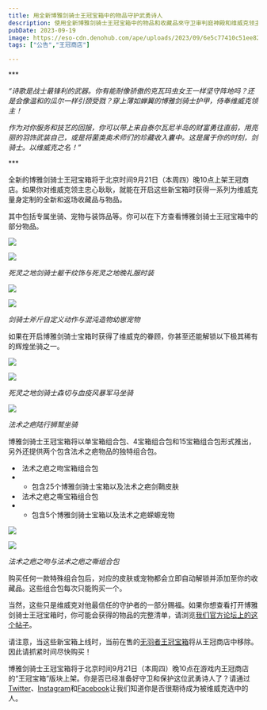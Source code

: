 ```yaml
---
title: 用全新博雅剑骑士王冠宝箱中的物品守护武勇诗人
description: 使用全新博雅剑骑士王冠宝箱中的物品和收藏品來守卫审判庭神殿和维威克领主。
pubDate: 2023-09-19
image: https://eso-cdn.denohub.com/ape/uploads/2023/09/6e5c77410c51ee82b600b929b34b7ba4.jpg
tags: ["公告","王冠商店"]

---
```


\*\*\*

_“诗歌是战士最锋利的武器。你有能耐像骄傲的克瓦玛虫女王一样坚守阵地吗？还是会像温和的瓜尔一样引颈受戮？穿上薄如蝉翼的博雅剑骑士护甲，侍奉维威克领主！_

_作为对你服务和技艺的回报，你可以带上来自泰尔瓦尼半岛的财富勇往直前，用亮丽的羽饰武装自己，或是将菌类奥术师们的珍藏收入囊中。这是属于你的时刻，剑骑士。以维威克之名！”_

\*\*\*

全新的博雅剑骑士王冠宝箱将于北京时间9月21日（本周四）晚10点上架王冠商店。如果你对维威克领主忠心耿耿，就能在开启这些新宝箱时获得一系列为维威克量身定制的全新和返场收藏品与物品。

其中包括专属坐骑、宠物与装饰品等。你可以在下方查看博雅剑骑士王冠宝箱中的部分物品。

![](https://eso-cdn.denohub.com/ape/uploads/2023/09/223ffeb70686bdcc71b0062150d7cb42.jpg)

![](https://esossl-a.akamaihd.net/uploads/Community/Article/headers/Costumes_NecromEveningAttire2.jpg)

<p class="text-gray-500 text-sm text-center"><i>死灵之地剑骑士躯干纹饰与死灵之地晚礼服时装</i></p>

![](https://eso-cdn.denohub.com/ape/uploads/2023/09/b023c5e2e4bd60ec86ed61617272d4bd.jpg)

![](https://eso-cdn.denohub.com/ape/uploads/2023/09/ff56803f84c0da246ae89208ddeb8157.jpg)

<p class="text-gray-500 text-sm text-center"><i>剑骑士斧斤自定义动作与混沌造物幼崽宠物</i></p>

如果在开启博雅剑骑士宝箱时获得了维威克的眷顾，你甚至还能解锁以下极其稀有的辉煌坐骑之一。

![](https://eso-cdn.denohub.com/ape/uploads/2023/09/1f5369f3b06b483993339db80cf19510.jpg)

![](https://eso-cdn.denohub.com/ape/uploads/2023/09/0da955a207790553cacd704f7be06d18.jpg)

<p class="text-gray-500 text-sm text-center"><i>死灵之地剑骑士森切与血疫风暴军马坐骑</i></p>

![](https://eso-cdn.denohub.com/ape/uploads/2023/09/b7d8684e2bb5a5aa03c04d76185b201f.jpg)

<p class="text-gray-500 text-sm text-center"><i>法术之疤陆行狮鹫坐骑</i></p>

博雅剑骑士王冠宝箱将以单宝箱组合包、4宝箱组合包和15宝箱组合包形式推出，另外还提供两个包含法术之疤物品的独特组合包。

-  法术之疤之吻宝箱组合包
-
  - 包含25个博雅剑骑士宝箱以及法术之疤剑鞘皮肤
-  法术之疤之嘶宝箱组合包
-
  - 包含5个博雅剑骑士宝箱以及法术之疤蝾螈宠物

![](https://eso-cdn.denohub.com/ape/uploads/2023/09/343b60dc6af3f130d5b6e3b6a1a59fab.jpg)

![](https://eso-cdn.denohub.com/ape/uploads/2023/09/d3d616a141dc8394310e29496c39de95.jpg)

<p class="text-gray-500 text-sm text-center"><i>法术之疤之吻与法术之疤之嘶组合包</i></p>

购买任何一款特殊组合包后，对应的皮肤或宠物都会立即自动解锁并添加至你的收藏品。这些组合包每次只能购买一个。

当然，这些只是维威克对他最信任的守护者的一部分赐福。如果你想查看打开博雅剑骑士王冠宝箱时，你可能会获得的物品的完整清单，请浏览[我们官方论坛上的这个帖子](https://forums.elderscrollsonline.com/en/discussion/643361/%E7%94%A8%E5%85%A8%E6%96%B0%E5%8D%9A%E9%9B%85%E5%89%91%E9%AA%91%E5%A3%AB%E7%8E%8B%E5%86%A0%E5%AE%9D%E7%AE%B1%E4%B8%AD%E7%9A%84%E7%89%A9%E5%93%81%E5%AE%88%E6%8A%A4%E6%AD%A6%E5%8B%87%E8%AF%97%E4%BA%BA)。

请注意，当这些新宝箱上线时，当前在售的[无羽者王冠宝箱](https://www.elderscrollsonline.com/cn/crownstore/category/38)将从王冠商店中移除。因此请抓紧时间尽快购买！

博雅剑骑士王冠宝箱将于北京时间9月21日（本周四）晚10点在游戏内王冠商店的“王冠宝箱”版块上架。你是否已经准备好守卫和保护这位武勇诗人了？请通过[Twitter](https://twitter.com/TESOnline)、[Instagram](https://www.instagram.com/elderscrollsonline/)和[Facebook](https://www.facebook.com/elderscrollsonline)让我们知道你是否很期待成为被维威克选中的人。
